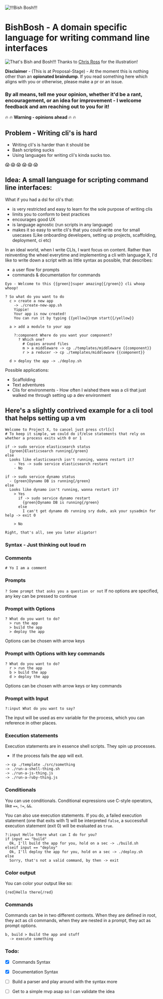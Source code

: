 ![!!!Bish Bosh!!!](logo.jpg)

# BishBosh - A domain specific language for writing command line interfaces

![That's Bish and Bosh!!!](bish_and_bosh.jpg)
Thanks to [Chris Ross](http://www.darkrock.co.uk/) for the illustration!

__Disclaimer__ - (This is at Proposal-Stage) - At the moment this is nothing other than an __opionated braindump__. If you read something here which aligns with you or otherwise, please make a pr or an issue.

### By all means, tell me your opinion, whether it'd be a rant, encouragement, or an idea for improvement - I welcome feedback and am reaching out to you for it!

:fire: :fire: __Warning - opinions ahead__ :fire: :fire:

## Problem - Writing cli's is hard

- Writing cli's is harder than it should be
- Bash scripting sucks
- Using languages for writing cli's kinda sucks too.

:scream: :scream: :scream: :scream: :scream: :scream:

## Idea: A small language for scripting command line interfaces:

What if you had a dsl for cli's that:
- is very restricted and easy to learn for the sole purpose of writing clis
- limits you to conform to best practices
- encourages good UX
- is language agnostic (run scripts in any language)
- makes it so easy to write cli's that you could write one for small usecases (Like onboarding developers, setting up projects, scaffolding, deployment, ci etc)

In an ideal world, when I write CLIs, I want focus on content. Rather than reinventing the wheel everytime and implementing a cli with language X, I'd like to write down a script with as little syntax as possible, that describes:
- a user flow for prompts
- commands & documentation for commands

```
Eyo - Welcome to this {{green}}super amazing{{/green}} cli whoop whoop!

? So what do you want to do
  c > create a new app
    -> ./create-new-app.sh
    Yippie!
    Your app is now created!
    You can run it by typing {{yellow}}npm start{{/yellow}}

  a > add a module to your app

    ?:component Where do you want your component?
      ? Which one?
        # Copies around files
        m > a middleware -> cp ./templates/middleware {{component}}
        r > a reducer -> cp ./templates/middleware {{component}}

  d > deploy the app -> ./deploy.sh
```

Possible applications:
- Scaffolding
- Text adventures
- Clis for environments - How often I wished there was a cli that just walked me through setting up a dev environment

## Here's a slightly contrived example for a cli tool that helps setting up a vm
```
Welcome to Project X, to cancel just press ctrl[c]
# To keep it simple, we could do if/else statements that rely on whether a process exits with 0 or 1

if -> sudo service elasticsearch status
  {green}Elasticsearch running{/green}
else
  Looks like elasticsearch isn't running, wanna restart it?
    - Yes -> sudo service elasticsearch restart
    - No

if -> sudo service dynamo status
  - {green}Dynamo DB is running{/green}
else
  Looks like dynamo isn't running, wanna restart it?
    > Yes
      if -> sudo service dynamo restart
        {green}Dynamo DB is running{/green}
      else
        I can't get dynamo db running sry dude, ask your sysadmin for help -> exit 0

    > No

Right, that's all, see you later aligator!
```

### Syntax - Just thinking out loud rn

### Comments
`# Yo I am a comment`

### Prompts
`? Some prompt that asks you a question or not`
If no options are specified, any key can be pressed to continue

### Prompt with Options
```
? What do you want to do?
  > run the app
  > build the app
  > deploy the app
```
Options can be chosen with arrow keys

### Prompt with Options with key commands
```
? What do you want to do?
  r > run the app
  b > build the app
  d > deploy the app
```
Options can be chosen with arrow keys or key commands


### Prompt with Input
```
?:input What do you want to say?
```
The input will be used as env variable for the process, which you can reference in other places.

### Execution statements
Execution statements are in essence shell scripts. They spin up processes.

- If the process fails the app will exit.
```
-> cp ./template ./src/something
-> ./run-a-shell-thing.sh
-> ./run-a-js-thing.js
-> ./run-a-ruby-thing.js
```

### Conditionals
You can use conditionals. Conditional expressions use C-style operators, like `==`, `!=`, `&&`.

You can also use execution statements. If you do, a failed execution statement (one that exits with 1) will be interpreted `false`, a successfull execution statement (exit 0) will be evaluated as `true`.
```
?:input Hello there what can I do for you?
if input == "build"
  Ok, I'll build the app for you, hold on a sec -> ./build.sh
elseif input == "deploy"
  Ok, I'll deploy the app for you, hold on a sec -> ./deploy.sh
else
  Sorry, that's not a valid command, by then -> exit
```

### Color output
You can color your output like so:
```
{red}Hello there{/red}
```

### Commands
Commands can be in two different contexts. When they are defined in root, they act as cli commands, when they are nested in a prompt, they act as prompt options.

```
b, build > Build the app and stuff
  -> execute something
```



### Todo:

- [x] Commands Syntax
- [x] Documentation Syntax
- [ ] Build a parser and play around with the syntax more
- [ ] Get to a simple mvp asap so I can validate the idea


